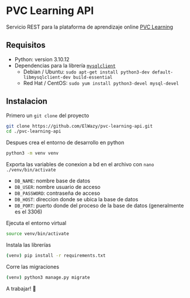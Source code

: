 # PVC Learning API

Servicio REST para la plataforma de aprendizaje online [PVC Learning](https://pvclearning.lutrias.cl/)

## Requisitos

- Python: version 3.10.12
- Dependencias para la librería [`mysqlclient`](https://pypi.org/project/mysqlclient/)
    - Debian / Ubuntu: `sudo apt-get install python3-dev default-libmysqlclient-dev build-essential`
    - Red Hat / CentOS: `sudo yum install python3-devel mysql-devel`

## Instalacion

Primero un `git clone` del proyecto

```bash
git clone https://github.com/ElWazy/pvc-learning-api.git
cd ./pvc-learning-api
```

Despues crea el entorno de desarrollo en python

```bash
python3 -m venv venv
```

Exporta las variables de conexion a bd en el archivo con `nano ./venv/bin/activate`

- `DB_NAME`: nombre base de datos
- `DB_USER`: nombre usuario de acceso
- `DB_PASSWORD`: contraseña de acceso
- `DB_HOST`: direccion donde se ubica la base de datos
- `DB_PORT`: puerto donde del proceso de la base de datos (generalmente es el 3306)

Ejecuta el entorno virtual

```bash
source venv/bin/activate
```

Instala las librerías

```bash
(venv) pip install -r requirements.txt
```

Corre las migraciones

```bash
(venv) python3 manage.py migrate
```

A trabajar! :raised_hands:
